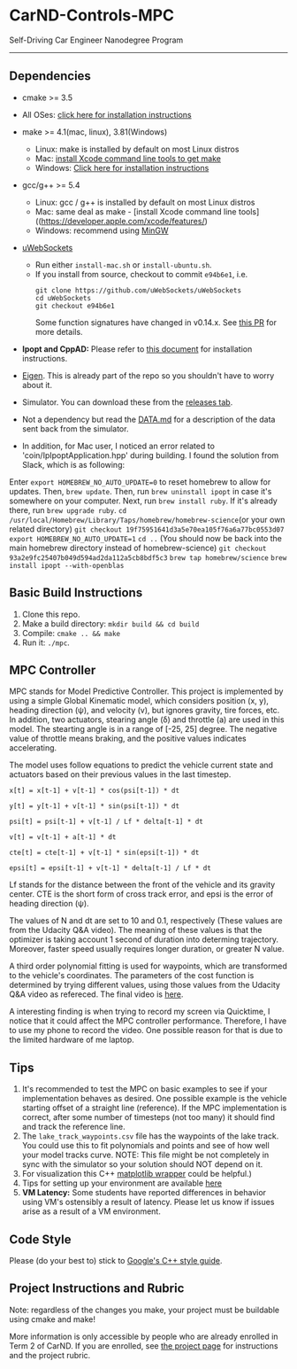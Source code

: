 # CarND-Controls-MPC
Self-Driving Car Engineer Nanodegree Program

---

## Dependencies

* cmake >= 3.5
 * All OSes: [click here for installation instructions](https://cmake.org/install/)
* make >= 4.1(mac, linux), 3.81(Windows)
  * Linux: make is installed by default on most Linux distros
  * Mac: [install Xcode command line tools to get make](https://developer.apple.com/xcode/features/)
  * Windows: [Click here for installation instructions](http://gnuwin32.sourceforge.net/packages/make.htm)
* gcc/g++ >= 5.4
  * Linux: gcc / g++ is installed by default on most Linux distros
  * Mac: same deal as make - [install Xcode command line tools]((https://developer.apple.com/xcode/features/)
  * Windows: recommend using [MinGW](http://www.mingw.org/)
* [uWebSockets](https://github.com/uWebSockets/uWebSockets)
  * Run either `install-mac.sh` or `install-ubuntu.sh`.
  * If you install from source, checkout to commit `e94b6e1`, i.e.
    ```
    git clone https://github.com/uWebSockets/uWebSockets
    cd uWebSockets
    git checkout e94b6e1
    ```
    Some function signatures have changed in v0.14.x. See [this PR](https://github.com/udacity/CarND-MPC-Project/pull/3) for more details.

* **Ipopt and CppAD:** Please refer to [this document](https://github.com/udacity/CarND-MPC-Project/blob/master/install_Ipopt_CppAD.md) for installation instructions.
* [Eigen](http://eigen.tuxfamily.org/index.php?title=Main_Page). This is already part of the repo so you shouldn't have to worry about it.
* Simulator. You can download these from the [releases tab](https://github.com/udacity/self-driving-car-sim/releases).
* Not a dependency but read the [DATA.md](./DATA.md) for a description of the data sent back from the simulator.
* In addition, for Mac user, I noticed an error related to 'coin/IpIpoptApplication.hpp' during building. I found the solution from Slack, which is as following: 

Enter `export HOMEBREW_NO_AUTO_UPDATE=0` to reset homebrew to allow for updates. Then,  `brew update`.
Then, run `brew uninstall ipopt` in case it's somewhere on your computer.
Next, run `brew install ruby`. If it's already there, run `brew upgrade ruby`.
`cd /usr/local/Homebrew/Library/Taps/homebrew/homebrew-science` ​ (or your own related directory)
`git checkout 19f75951641d3a5e70ea105f76a6a77bc0553d07`
`export HOMEBREW_NO_AUTO_UPDATE=1`
`cd ..` (You should now be back into the main homebrew directory instead of homebrew-science)
`git checkout 93a2e9fc25407b049d594ad2da112a5cb8bdf5c3`
`brew tap homebrew/science`
`brew install ipopt --with-openblas` 

## Basic Build Instructions

1. Clone this repo.
2. Make a build directory: `mkdir build && cd build`
3. Compile: `cmake .. && make`
4. Run it: `./mpc`.

## MPC Controller

MPC stands for Model Predictive Controller. This project is implemented by using a simple Global Kinematic model, which considers position (x, y), heading direction (ψ), and velocity (v), but ignores gravity, tire forces, etc. In addition, two actuators, stearing angle (δ) and throttle (a) are used in this model. The stearting angle is in a range of [-25, 25] degree. The negative value of throttle means braking, and the positive values indicates accelerating. 

The model uses follow equations to predict the vehicle current state and actuators based on their previous values in the last timestep.
```
x[t] = x[t-1] + v[t-1] * cos(psi[t-1]) * dt

y[t] = y[t-1] + v[t-1] * sin(psi[t-1]) * dt

psi[t] = psi[t-1] + v[t-1] / Lf * delta[t-1] * dt

v[t] = v[t-1] + a[t-1] * dt

cte[t] = cte[t-1] + v[t-1] * sin(epsi[t-1]) * dt

epsi[t] = epsi[t-1] + v[t-1] * delta[t-1] / Lf * dt
```
Lf stands for the distance between the front of the vehicle and its gravity center. CTE is the short form of cross track error, and epsi is the error of heading direction (ψ).

The values of N and dt are set to 10 and 0.1, respectively (These values are from the Udacity Q&A video). The meaning of these values is that the optimizer is taking account 1 second of duration into determing trajectory. Moreover, faster speed usually requires longer duration, or greater N value. 

A third order polynomial fitting is used for waypoints, which are transformed to the vehicle's coordinates. The parameters of the cost function is determined by trying different values, using those values from the Udacity Q&A video as refereced. The final video is [here](https://youtu.be/YRigWV7o3Hw).

A interesting finding is when trying to record my screen via Quicktime, I notice that it could affect the MPC controller performance. Therefore, I have to use my phone to record the video. One possible reason for that is due to the limited hardware of me laptop. 

## Tips

1. It's recommended to test the MPC on basic examples to see if your implementation behaves as desired. One possible example
is the vehicle starting offset of a straight line (reference). If the MPC implementation is correct, after some number of timesteps
(not too many) it should find and track the reference line.
2. The `lake_track_waypoints.csv` file has the waypoints of the lake track. You could use this to fit polynomials and points and see of how well your model tracks curve. NOTE: This file might be not completely in sync with the simulator so your solution should NOT depend on it.
3. For visualization this C++ [matplotlib wrapper](https://github.com/lava/matplotlib-cpp) could be helpful.)
4.  Tips for setting up your environment are available [here](https://classroom.udacity.com/nanodegrees/nd013/parts/40f38239-66b6-46ec-ae68-03afd8a601c8/modules/0949fca6-b379-42af-a919-ee50aa304e6a/lessons/f758c44c-5e40-4e01-93b5-1a82aa4e044f/concepts/23d376c7-0195-4276-bdf0-e02f1f3c665d)
5. **VM Latency:** Some students have reported differences in behavior using VM's ostensibly a result of latency.  Please let us know if issues arise as a result of a VM environment.

## Code Style

Please (do your best to) stick to [Google's C++ style guide](https://google.github.io/styleguide/cppguide.html).

## Project Instructions and Rubric

Note: regardless of the changes you make, your project must be buildable using
cmake and make!

More information is only accessible by people who are already enrolled in Term 2
of CarND. If you are enrolled, see [the project page](https://classroom.udacity.com/nanodegrees/nd013/parts/40f38239-66b6-46ec-ae68-03afd8a601c8/modules/f1820894-8322-4bb3-81aa-b26b3c6dcbaf/lessons/b1ff3be0-c904-438e-aad3-2b5379f0e0c3/concepts/1a2255a0-e23c-44cf-8d41-39b8a3c8264a)
for instructions and the project rubric.
